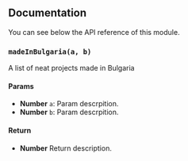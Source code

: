 ## Documentation

You can see below the API reference of this module.

### `madeInBulgaria(a, b)`
A list of neat projects made in Bulgaria

#### Params
- **Number** `a`: Param descrpition.
- **Number** `b`: Param descrpition.

#### Return
- **Number** Return description.

